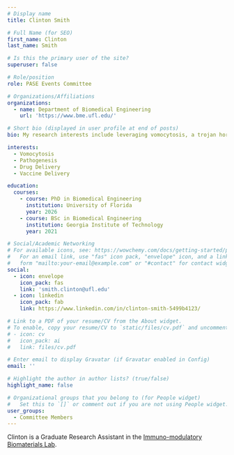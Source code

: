 ```yaml
---
# Display name
title: Clinton Smith

# Full Name (for SEO)
first_name: Clinton
last_name: Smith

# Is this the primary user of the site?
superuser: false

# Role/position
role: PASE Events Committee

# Organizations/Affiliations
organizations:
  - name: Department of Biomedical Engineering
    url: 'https://www.bme.ufl.edu/'

# Short bio (displayed in user profile at end of posts)
bio: My research interests include leveraging vomocytosis, a trojan horse mechanism for pathogenic dissemination, for improved drug delivery to the brain and vaccine delivery to the lymph nodes.

interests:
  - Vomocytosis
  - Pathogenesis
  - Drug Delivery
  - Vaccine Delivery

education:
  courses:
    - course: PhD in Biomedical Engineering
      institution: University of Florida
      year: 2026
    - course: BSc in Biomedical Engineering
      institution: Georgia Institute of Technology
      year: 2021

# Social/Academic Networking
# For available icons, see: https://wowchemy.com/docs/getting-started/page-builder/#icons
#   For an email link, use "fas" icon pack, "envelope" icon, and a link in the
#   form "mailto:your-email@example.com" or "#contact" for contact widget.
social:
  - icon: envelope
    icon_pack: fas
    link: 'smith.clinton@ufl.edu'
  - icon: linkedin
    icon_pack: fab
    link: https://www.linkedin.com/in/clinton-smith-5499b4123/

# Link to a PDF of your resume/CV from the About widget.
# To enable, copy your resume/CV to `static/files/cv.pdf` and uncomment the lines below.
# - icon: cv
#   icon_pack: ai
#   link: files/cv.pdf

# Enter email to display Gravatar (if Gravatar enabled in Config)
email: ''

# Highlight the author in author lists? (true/false)
highlight_name: false

# Organizational groups that you belong to (for People widget)
#   Set this to `[]` or comment out if you are not using People widget.
user_groups:
  - Committee Members
---
```


Clinton is a Graduate Research Assistant in the [Immuno-modulatory Biomaterials Lab](https://www.ucdavislewislab.com/).
